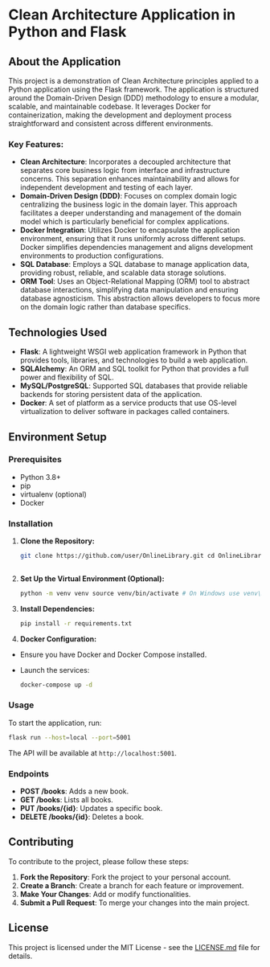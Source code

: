 # Clean Architecture Application in Python and Flask

## About the Application

This project is a demonstration of Clean Architecture principles applied to a Python application using the Flask framework. The application is structured around the Domain-Driven Design (DDD) methodology to ensure a modular, scalable, and maintainable codebase. It leverages Docker for containerization, making the development and deployment process straightforward and consistent across different environments.

### Key Features:
- **Clean Architecture**: Incorporates a decoupled architecture that separates core business logic from interface and infrastructure concerns. This separation enhances maintainability and allows for independent development and testing of each layer.
- **Domain-Driven Design (DDD)**: Focuses on complex domain logic centralizing the business logic in the domain layer. This approach facilitates a deeper understanding and management of the domain model which is particularly beneficial for complex applications.
- **Docker Integration**: Utilizes Docker to encapsulate the application environment, ensuring that it runs uniformly across different setups. Docker simplifies dependencies management and aligns development environments to production configurations.
- **SQL Database**: Employs a SQL database to manage application data, providing robust, reliable, and scalable data storage solutions.
- **ORM Tool**: Uses an Object-Relational Mapping (ORM) tool to abstract database interactions, simplifying data manipulation and ensuring database agnosticism. This abstraction allows developers to focus more on the domain logic rather than database specifics.

## Technologies Used

- **Flask**: A lightweight WSGI web application framework in Python that provides tools, libraries, and technologies to build a web application.
- **SQLAlchemy**: An ORM and SQL toolkit for Python that provides a full power and flexibility of SQL.
- **MySQL/PostgreSQL**: Supported SQL databases that provide reliable backends for storing persistent data of the application.
- **Docker**: A set of platform as a service products that use OS-level virtualization to deliver software in packages called containers.

## Environment Setup

### Prerequisites

- Python 3.8+
- pip
- virtualenv (optional)
- Docker

### Installation

1. **Clone the Repository:**

   ```bash
   git clone https://github.com/user/OnlineLibrary.git cd OnlineLibrary
 
   ```  


2. **Set Up the Virtual Environment (Optional):**
    
   ```bash
   python -m venv venv source venv/bin/activate # On Windows use venv\Scripts\activate
   ```
   
3. **Install Dependencies:**
    
    ```bash
   pip install -r requirements.txt
   ```
4. **Docker Configuration:**

- Ensure you have Docker and Docker Compose installed.
- Launch the services:

   ```bash  
   docker-compose up -d
   ```


### Usage

To start the application, run:

```bash
flask run --host=local --port=5001
```

The API will be available at `http://localhost:5001`.

### Endpoints

- **POST /books**: Adds a new book.
- **GET /books**: Lists all books.
- **PUT /books/{id}**: Updates a specific book.
- **DELETE /books/{id}**: Deletes a book.

## Contributing

To contribute to the project, please follow these steps:

1. **Fork the Repository**: Fork the project to your personal account.
2. **Create a Branch**: Create a branch for each feature or improvement.
3. **Make Your Changes**: Add or modify functionalities.
4. **Submit a Pull Request**: To merge your changes into the main project.

## License

This project is licensed under the MIT License - see the [LICENSE.md](LICENSE) file for details.


